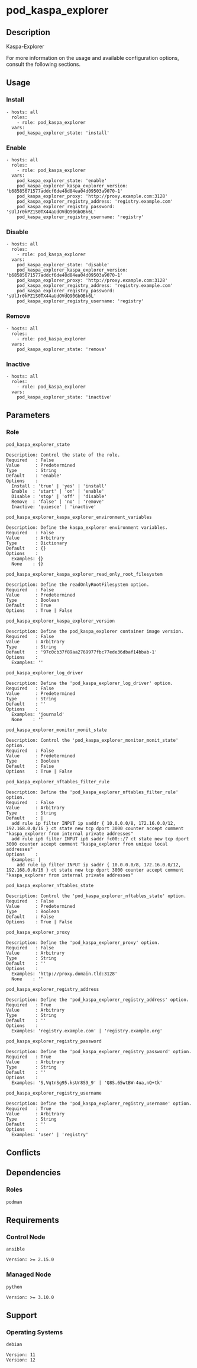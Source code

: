 # pod_kaspa_explorer

## Description

Kaspa-Explorer

For more information on the usage and available configuration options,
consult the following sections.

## Usage

### Install

```
- hosts: all
  roles:
    - role: pod_kaspa_explorer
  vars:
    pod_kaspa_explorer_state: 'install'
```

### Enable

```
- hosts: all
  roles:
    - role: pod_kaspa_explorer
  vars:
    pod_kaspa_explorer_state: 'enable'
    pod_kaspa_explorer_kaspa_explorer_version: 'b68585671577addcf6de48d84ea04d09503a9070-1'
    pod_kaspa_explorer_proxy: 'http://proxy.example.com:3128'
    pod_kaspa_explorer_registry_address: 'registry.example.com'
    pod_kaspa_explorer_registry_password: 'sUlJr0kPZ1S0TX44aUdOVdQ90GbOBk6L'
    pod_kaspa_explorer_registry_username: 'registry'
```

### Disable

```
- hosts: all
  roles:
    - role: pod_kaspa_explorer
  vars:
    pod_kaspa_explorer_state: 'disable'
    pod_kaspa_explorer_kaspa_explorer_version: 'b68585671577addcf6de48d84ea04d09503a9070-1'
    pod_kaspa_explorer_proxy: 'http://proxy.example.com:3128'
    pod_kaspa_explorer_registry_address: 'registry.example.com'
    pod_kaspa_explorer_registry_password: 'sUlJr0kPZ1S0TX44aUdOVdQ90GbOBk6L'
    pod_kaspa_explorer_registry_username: 'registry'
```

### Remove

```
- hosts: all
  roles:
    - role: pod_kaspa_explorer
  vars:
    pod_kaspa_explorer_state: 'remove'
```

### Inactive

```
- hosts: all
  roles:
    - role: pod_kaspa_explorer
  vars:
    pod_kaspa_explorer_state: 'inactive'
```

## Parameters

### Role

`pod_kaspa_explorer_state`

    Description: Control the state of the role.
    Required   : False
    Value      : Predetermined
    Type       : String
    Default    : 'enable'
    Options    :
      Install : 'true' | 'yes' | 'install'
      Enable  : 'start' | 'on' | 'enable'
      Disable : 'stop' | 'off' | 'disable'
      Remove  : 'false' | 'no' | 'remove'
      Inactive: 'quiesce' | 'inactive'

`pod_kaspa_explorer_kaspa_explorer_environment_variables`

    Description: Define the kaspa_explorer environment variables.
    Required   : False
    Value      : Arbitrary
    Type       : Dictionary
    Default    : {}
    Options    :
      Examples: {}
      None    : {}

`pod_kaspa_explorer_kaspa_explorer_read_only_root_filesystem`

    Description: Define the readOnlyRootFilesystem option.
    Required   : False
    Value      : Predetermined
    Type       : Boolean
    Default    : True
    Options    : True | False

`pod_kaspa_explorer_kaspa_explorer_version`

    Description: Define the pod_kaspa_explorer container image version.
    Required   : False
    Value      : Arbitrary
    Type       : String
    Default    : '97c0cb37f89aa2769977fbc77ede36dbaf14bbab-1'
    Options    :
      Examples: ''

`pod_kaspa_explorer_log_driver`

    Description: Define the 'pod_kaspa_explorer_log_driver' option.
    Required   : False
    Value      : Predetermined
    Type       : String
    Default    : ''
    Options    :
      Examples: 'journald'
      None    : ''

`pod_kaspa_explorer_monitor_monit_state`

    Description: Control the 'pod_kaspa_explorer_monitor_monit_state' option.
    Required   : False
    Value      : Predetermined
    Type       : Boolean
    Default    : False
    Options    : True | False

`pod_kaspa_explorer_nftables_filter_rule`

    Description: Define the 'pod_kaspa_explorer_nftables_filter_rule' option.
    Required   : False
    Value      : Arbitrary
    Type       : String
    Default    : |
      add rule ip filter INPUT ip saddr { 10.0.0.0/8, 172.16.0.0/12, 192.168.0.0/16 } ct state new tcp dport 3000 counter accept comment "kaspa_explorer from internal private addresses"
      add rule ip6 filter INPUT ip6 saddr fc00::/7 ct state new tcp dport 3000 counter accept comment "kaspa_explorer from unique local addresses"
    Options    :
      Examples: |
        add rule ip filter INPUT ip saddr { 10.0.0.0/8, 172.16.0.0/12, 192.168.0.0/16 } ct state new tcp dport 3000 counter accept comment "kaspa_explorer from internal private addresses"

`pod_kaspa_explorer_nftables_state`

    Description: Control the 'pod_kaspa_explorer_nftables_state' option.
    Required   : False
    Value      : Predetermined
    Type       : Boolean
    Default    : False
    Options    : True | False

`pod_kaspa_explorer_proxy`

    Description: Define the 'pod_kaspa_explorer_proxy' option.
    Required   : False
    Value      : Arbitrary
    Type       : String
    Default    : ''
    Options    :
      Examples: 'http://proxy.domain.tld:3128'
      None    : ''

`pod_kaspa_explorer_registry_address`

    Description: Define the 'pod_kaspa_explorer_registry_address' option.
    Required   : True
    Value      : Arbitrary
    Type       : String
    Default    : ''
    Options    :
      Examples: 'registry.example.com' | 'registry.example.org'

`pod_kaspa_explorer_registry_password`

    Description: Define the 'pod_kaspa_explorer_registry_password' option.
    Required   : True
    Value      : Arbitrary
    Type       : String
    Default    : ''
    Options    :
      Examples: 'S,VqtnSg95.ksUr8S9_9' | 'Q8S.65wtBW-4ua,nQ+tk'

`pod_kaspa_explorer_registry_username`

    Description: Define the 'pod_kaspa_explorer_registry_username' option.
    Required   : True
    Value      : Arbitrary
    Type       : String
    Default    : ''
    Options    :
      Examples: 'user' | 'registry'

## Conflicts

## Dependencies

### Roles

`podman`

## Requirements

### Control Node

`ansible`

    Version: >= 2.15.0

### Managed Node

`python`

    Version: >= 3.10.0

## Support

### Operating Systems

`debian`

    Version: 11
    Version: 12
